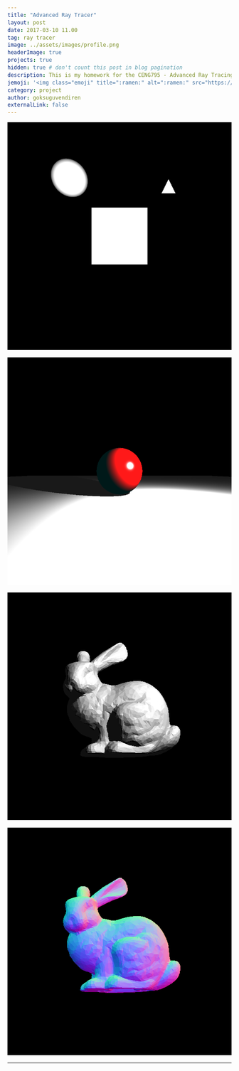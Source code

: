 ```yaml
---
title: "Advanced Ray Tracer"
layout: post
date: 2017-03-10 11.00
tag: ray tracer
image: ../assets/images/profile.png
headerImage: true
projects: true
hidden: true # don't count this post in blog pagination
description: This is my homework for the CENG795 - Advanced Ray Tracing course.
jemoji: '<img class="emoji" title=":ramen:" alt=":ramen:" src="https://assets.github.com/images/icons/emoji/unicode/1f35c.png" height="20" width="20" align="absmiddle">'
category: project
author: goksuguvendiren
externalLink: false
---
```


<p align="center">
  <img src="../assets/images/simple.png" alt="Simple" height="512" width="512"/>
</p>

<p align="center">
  <img src="../assets/images/simple_shading.png" alt="Simple Shading" height="512" width="512"/>
</p>

<p align="center">
  <img src="../assets/images/bunny.png" alt="Bunny" height="512" width="512"/>
</p>

<p align="center">
  <img src="../assets/images/bunny_normals.png" alt="Bunny Normals" height="512" width="512"/>
</p>



---
